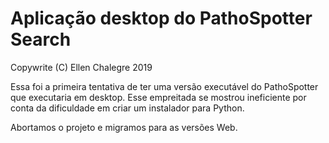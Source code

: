 # Aplicação desktop do PathoSpotter Search

Copywrite (C) Ellen Chalegre 2019

Essa foi a primeira tentativa de ter uma versão executável do PathoSpotter que executaria em desktop. Esse empreitada se mostrou ineficiente por conta da dificuldade em criar um instalador para Python.<br>

Abortamos o projeto e migramos para as versões Web.

